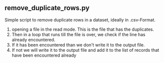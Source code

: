 ## remove_duplicate_rows.py
Simple script to remove duplicate rows in a dataset, ideally in .csv-Format.

1. opening a file in the read mode. This is the file that has the duplicates.
2. Then in a loop that runs till the file is over, we check if the line has already encountered.
3. If it has been encountered than we don't write it to the output file.
4. If not we will write it to the output file and add it to the list of records that have been encountered already
